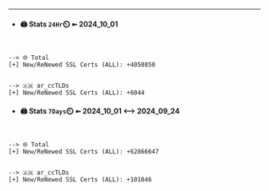 

---
- #### 🖨️ **Stats** `24Hr`⏲️ ➼ 2024_10_01
```console


--> 🌐 Total
[+] New/ReNewed SSL Certs (ALL): +4050850


--> 🇦🇷 ar_ccTLDs
[+] New/ReNewed SSL Certs (ALL): +6044

```

- #### 🖨️ **Stats** `7Days`⏲️ ➼ 2024_10_01 <--> 2024_09_24
```console


--> 🌐 Total
[+] New/ReNewed SSL Certs (ALL): +62866647


--> 🇦🇷 ar_ccTLDs
[+] New/ReNewed SSL Certs (ALL): +101046

```

